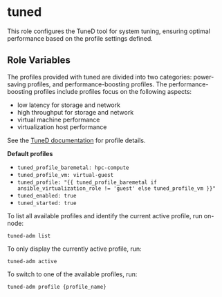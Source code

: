 tuned
=========

This role configures the TuneD tool for system tuning, ensuring optimal performance based on the profile settings defined.

Role Variables
--------------

The profiles provided with tuned are divided into two categories: power-saving profiles, and performance-boosting profiles. The performance-boosting profiles include profiles focus on the following aspects:
 - low latency for storage and network
 - high throughput for storage and network
 - virtual machine performance
 - virtualization host performance

See the [TuneD documentation](https://docs.redhat.com/en/documentation/red_hat_enterprise_linux/9/html/monitoring_and_managing_system_status_and_performance/getting-started-with-tuned_monitoring-and-managing-system-status-and-performance) for profile details.

**Default profiles**

- `tuned_profile_baremetal: hpc-compute` 
- `tuned_profile_vm: virtual-guest`
- `tuned_profile: "{{ tuned_profile_baremetal if ansible_virtualization_role != 'guest' else tuned_profile_vm }}"`
- `tuned_enabled: true`
- `tuned_started: true`

To list all available profiles and identify the current active profile, run on-node:

`tuned-adm list`

To only display the currently active profile, run:

`tuned-adm active`

To switch to one of the available profiles, run:

`tuned-adm profile {profile_name}`

